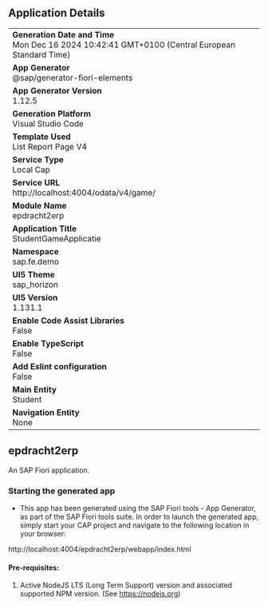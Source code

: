 ## Application Details
|               |
| ------------- |
|**Generation Date and Time**<br>Mon Dec 16 2024 10:42:41 GMT+0100 (Central European Standard Time)|
|**App Generator**<br>@sap/generator-fiori-elements|
|**App Generator Version**<br>1.12.5|
|**Generation Platform**<br>Visual Studio Code|
|**Template Used**<br>List Report Page V4|
|**Service Type**<br>Local Cap|
|**Service URL**<br>http://localhost:4004/odata/v4/game/
|**Module Name**<br>epdracht2erp|
|**Application Title**<br>StudentGameApplicatie|
|**Namespace**<br>sap.fe.demo|
|**UI5 Theme**<br>sap_horizon|
|**UI5 Version**<br>1.131.1|
|**Enable Code Assist Libraries**<br>False|
|**Enable TypeScript**<br>False|
|**Add Eslint configuration**<br>False|
|**Main Entity**<br>Student|
|**Navigation Entity**<br>None|

## epdracht2erp

An SAP Fiori application.

### Starting the generated app

-   This app has been generated using the SAP Fiori tools - App Generator, as part of the SAP Fiori tools suite.  In order to launch the generated app, simply start your CAP project and navigate to the following location in your browser:

http://localhost:4004/epdracht2erp/webapp/index.html

#### Pre-requisites:

1. Active NodeJS LTS (Long Term Support) version and associated supported NPM version.  (See https://nodejs.org)



